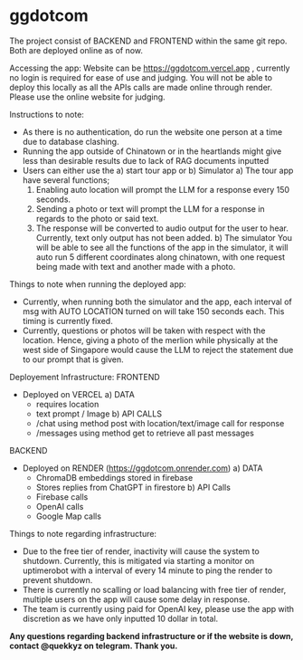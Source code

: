 # ggdotcom
The project consist of BACKEND and FRONTEND within the same git repo. Both are deployed online as of now.

Accessing the app:
Website can be https://ggdotcom.vercel.app , currently no login is required for ease of use and judging. 
You will not be able to deploy this locally as all the APIs calls are made online through render. Please use the online website for judging.

Instructions to note:
 - As there is no authentication, do run the website one person at a time due to database clashing.
 - Running the app outside of Chinatown or in the heartlands might give less than desirable results due to lack of RAG documents inputted
 - Users can either use the a) start tour app or b) Simulator 
   a)  The tour app have several functions;
     1. Enabling auto location will prompt the LLM for a response every 150 seconds.
     2. Sending a photo or text will prompt the LLM for a response in regards to the photo or said text.
     3. The response will be converted to audio output for the user to hear. Currently, text only output has not been added.
   b) The simulator
      You will be able to see all the functions of the app in the simulator, it will auto run 5 different coordinates along chinatown, with one request being made with text and another made with a photo.

Things to note when running the deployed app:
 - Currently, when running both the simulator and the app, each interval of msg with AUTO LOCATION turned on will take 150 seconds each. This timing is currently fixed.
 - Currently, questions or photos will be taken with respect with the location. Hence, giving a photo of the merlion while physically at the west side of Singapore would cause the LLM to reject the statement due to our prompt that is given.


Deployement Infrastructure:
FRONTEND 
- Deployed on VERCEL
  a) DATA
  - requires location
  - text prompt / Image
  b) API CALLS
  - /chat using method post with location/text/image call for response
  - /messages using method get to retrieve all past messages

BACKEND 
- Deployed on RENDER (https://ggdotcom.onrender.com)
  a) DATA
  - ChromaDB embeddings stored in firebase
  - Stores replies from ChatGPT in firestore
  b) API Calls
  - Firebase calls
  - OpenAI calls
  - Google Map calls

Things to note regarding infrastructure:
- Due to the free tier of render, inactivity will cause the system to shutdown. Currently, this is mitigated via starting a monitor on uptimerobot with a interval of every 14 minute to ping the render to prevent shutdown.
- There is currently no scalling or load balancing with free tier of render, multiple users on the app will cause some delay in response.
- The team is currently using paid for OpenAI key, please use the app with discretion as we have only inputted 10 dollar in total.


**Any questions regarding backend infrastructure or if the website is down, contact @quekkyz on telegram. Thank you.**
